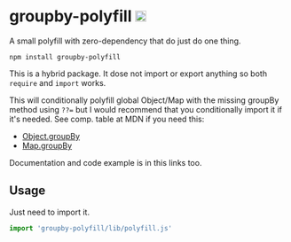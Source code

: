 # groupby-polyfill <img src="https://user-images.githubusercontent.com/1148376/183421896-8fea5bef-6d32-4f49-ab6c-f2fe7e6ac4ab.svg" width="20px" height="20px" title="This package contains built-in JSDoc declarations (...works as equally well as d.ts)" alt="JSDoc icon, indicating that this package has built-in type declarations">

A small polyfill with zero-dependency that do just do one thing.

`npm install groupby-polyfill`

This is a hybrid package. It dose not import or export anything so both `require`
and `import` works.

This will conditionally polyfill global Object/Map with the missing groupBy
method using `??=` but I would recommend that you conditionally import it if it's
needed. See comp. table at MDN if you need this:

- [Object.groupBy](https://developer.mozilla.org/en-US/docs/Web/JavaScript/Reference/Global_Objects/Object/groupBy)
- [Map.groupBy](https://developer.mozilla.org/en-US/docs/Web/JavaScript/Reference/Global_Objects/Map/groupBy)

Documentation and code example is in this links too.

## Usage

Just need to import it.

```js
import 'groupby-polyfill/lib/polyfill.js'
```
